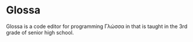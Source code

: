 # Glossa
Glossa is a code editor for programming Γλώσσα in that is taught in the 3rd grade of senior high school.

